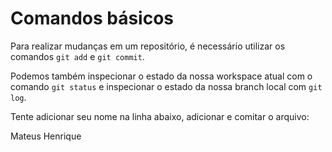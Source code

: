 # Comandos básicos

Para realizar mudanças em um repositório, é necessário utilizar os comandos `git add` e `git commit`.

Podemos também inspecionar o estado da nossa workspace atual com o comando `git status` e inspecionar o estado da nossa branch local com `git log`.

Tente adicionar seu nome na linha abaixo, adicionar e comitar o arquivo:

Mateus Henrique
